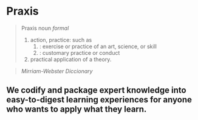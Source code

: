 # Praxis
> Praxis noun _formal_
> 1. action, practice: such as
>     1. : exercise or practice of an art, science, or skill
>     2. : customary practice or conduct
> 2. practical application of a theory.

> _Mirriam-Webster Diccionary_
## We codify and package expert knowledge into easy-to-digest learning experiences for anyone who wants to apply what they learn.
